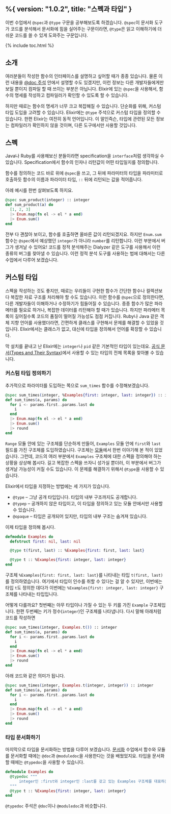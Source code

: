 %{
  version: "1.0.2",
  title: "스펙과 타입"
}
---

이번 수업에서 `@spec`과 `@type` 구문을 공부해보도록 하겠습니다. `@spec`이 문서화 도구가 코드를 분석해서 문서화에 힘을 실어주는 구문이라면, `@type`은 읽고 이해하기에 더 쉬운 코드를 쓸 수 있게 도와주는 구문입니다.

{% include toc.html %}

## 소개

여러분들이 작성한 함수의 인터페이스를 설명하고 싶어할 때가 종종 있습니다. 물론 이런 내용을 [@doc 주석](../../basics/documentation) 안에서 설명할 수도 있겠지만, 이런 정보는 다른 개발자들에게만 보일 뿐이지 컴파일 할 때 쓰이는 부분은 아닙니다. Elixir에 있는 `@spec`을 사용해서, 함수의 명세를 작성하고 컴파일러가 확인할 수 있도록 할 수 있습니다.

하지만 때로는 함수의 명세가 너무 크고 복잡해질 수 있습니다. 단순화를 위해, 커스텀 타입 도입을 고려할 수 있습니다. Elixir에는 `@type` 주석으로 커스텀 타입을 정의할 수 있습니다. 한편 Elixir는 여전히 동적 언어입니다. 이 말인즉슨, 타입에 관련된 모든 정보는 컴파일러가 확인하지 않을 것이며, 다른 도구에서만 사용할 것입니다.

## 스펙

Java나 Ruby를 사용해보신 분들이라면 specification을 `interface`처럼 생각하실 수 있습니다. Specification에서 함수의 인자나 리턴값이 어떤 타입일지를 정의합니다.

함수를 정의하는 코드 바로 위에 `@spec`을 쓰고, 그 뒤에 파라미터의 타입을 파라미터로 호출하듯 함수의 이름과 파라미터 타입, `::` 뒤에 리턴되는 값을 적어줍니다.

아례 예시를 한번 살펴보도록 하지요.

```elixir
@spec sum_product(integer) :: integer
def sum_product(a) do
  [1, 2, 3]
  |> Enum.map(fn el -> el * a end)
  |> Enum.sum()
end
```

전부 다 괜찮아 보이고, 함수를 호출하면 올바른 값이 리턴되겠지요. 하지만 `Enum.sum` 함수는 `@spec`에서 예상했던 `integer`가 아니라 `number`를 리턴합니다. 이런 부분에서 버그가 생겨날 수 있어요! 코드를 정적 분석해주는 Dialyzer 같은 도구를 사용해서 이런 종류의 버그를 찾아낼 수 있습니다. 이런 정적 분석 도구를 사용하는 법에 대해서는 다른 수업에서 다루어 보겠습니다.

## 커스텀 타입

스펙을 작성하는 것도 좋지만, 때로는 우리들이 구현한 함수가 간단한 함수나 컬렉션보다 복잡한 자료 구조를 처리해야 할 수도 있습니다. 이런 함수를 `@spec`으로 정의한다면, 다른 개발자들이 이해하거나 수정하기가 힘들어질 수 있습니다. 종종 함수가 많은 파라메터를 필요로 하거나, 복잡한 데이터를 리턴해야 할 때가 있습니다. 하지만 파라메터 목록이 길어질수록 코드의 품질이 떨어질 가능성도 점점 커집니다. Ruby나 Java 같은 객체 지향 언어를 사용했더라면, 간편하게 클래스를 구현해서 문제를 해결할 수 있었을 것입니다. Elixir에서는 클래스가 없고, 대신에 타입을 정의해서 언어를 확장할 수 있습니다.

막 설치를 끝내고 난 Elixir에는 `integer`나 `pid` 같은 기본적인 타입이 있는데요. [공식 문서(Types and Their Syntax)](https://hexdocs.pm/elixir/typespecs.html#types-and-their-syntax)에서 사용할 수 있는 타입의 전체 목록을 찾아볼 수 있습니다.
 
### 커스텀 타입 정의하기

추가적으로 파라미터를 도입하는 쪽으로 `sum_times` 함수를 수정해보겠습니다.

```elixir
@spec sum_times(integer, %Examples{first: integer, last: integer}) :: integer
def sum_times(a, params) do
  for i <- params.first..params.last do
    i
  end
  |> Enum.map(fn el -> el * a end)
  |> Enum.sum()
  |> round
end
```

`Range` 모듈 안에 있는 구조체를 단순하게 만들어, `Examples` 모듈 안에 `first`와 `last` 필드를 가진 구조체를 도입하였습니다. 구조체는 [모듈](../../basics/modules/#structs)에서 한번 이야기해 본 적이 있었습니다. 그런데, 코드의 여러 부분에서 `Examples` 구조체에 대한 스펙을 정의해야 하는 상황을 상상해 봅시다. 길고 복잡한 스펙을 쓰자니 성가실 뿐더러, 이 부분에서 버그가 생겨날 가능성이 커질 수도 있습니다. 이 문제를 해결하기 위해서 `@type`을 사용할 수 있습니다.

Elixir에서 타입을 지정하는 방법에는 세 가지가 있습니다.

  - `@type` – 그냥 공개 타입입니다. 타입의 내부 구조까지도 공개합니다.
  - `@typep` – 공개하지 않은 타입이고, 이 타입을 정의하고 있는 모듈 안에서만 사용할 수 있습니다.
  - `@opaque` – 타입은 공개되어 있지만, 타입의 내부 구조는 숨겨져 있습니다.

이제 타입을 정의해 봅시다.

```elixir
defmodule Examples do
  defstruct first: nil, last: nil

  @type t(first, last) :: %Examples{first: first, last: last}

  @type t :: %Examples{first: integer, last: integer}
end
```

구조체 `%Examples{first: first, last: last}`를 나타내는 타입 `t(first, last)`를 정의하였습니다. 여기에서 타입이 인수를 취할 수 있다는 걸 알 수 있지만, 이번에는 타입 `t`도 정의한 데다가 이번에는 `%Examples{first: integer, last: integer}` 구조체를 나타내는 타입입니다.

어떻게 다를까요? 첫번째는 아무 타입이나 가질 수 있는 두 키를 가진 `Example` 구조체입니다. 한편 두번째는 키가 정수(`integer`)인 구조체를 나타냅니다. 다시 말해 아래처럼 코드를 작성하면
  
```elixir
@spec sum_times(integer, Examples.t()) :: integer
def sum_times(a, params) do
  for i <- params.first..params.last do
    i
  end
  |> Enum.map(fn el -> el * a end)
  |> Enum.sum()
  |> round
end
```

아래 코드와 같은 의미가 됩니다.

```elixir
@spec sum_times(integer, Examples.t(integer, integer)) :: integer
def sum_times(a, params) do
  for i <- params.first..params.last do
    i
  end
  |> Enum.map(fn el -> el * a end)
  |> Enum.sum()
  |> round
end
```

### 타입 문서화하기

마지막으로 타입을 문서화하는 방법을 다루어 보겠습니다. [문서화](../../basics/documentation) 수업에서 함수와 모듈를 문서화할 때에는 `@doc`과 `@moduledoc`을 사용한다는 것을 배웠었지요. 타입을 문서화할 때에는 `@typedoc`을 사용할 수 있습니다.

```elixir
defmodule Examples do
  @typedoc """
      integer인 :first와 integer인 :last를 갖고 있는 Examples 구조체를 대표하는 타입.
  """
  @type t :: %Examples{first: integer, last: integer}
end
```

`@typedoc` 주석은 `@doc`이나 `@moduledoc`과 비슷합니다.
